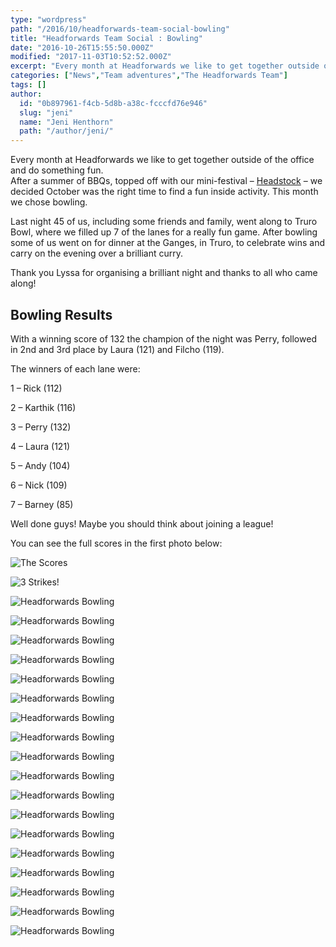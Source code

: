 ```yaml
---
type: "wordpress"
path: "/2016/10/headforwards-team-social-bowling"
title: "Headforwards Team Social : Bowling"
date: "2016-10-26T15:55:50.000Z"
modified: "2017-11-03T10:52:52.000Z"
excerpt: "Every month at Headforwards we like to get together outside of the office and do something fun. After a summer of BBQs, topped off with our mini-festival – Headstock – we decided October was the right time to find a fun inside activity. This month we chose bowling. Last night 45 of us, including some …"
categories: ["News","Team adventures","The Headforwards Team"]
tags: []
author:
  id: "0b897961-f4cb-5d8b-a38c-fcccfd76e946"
  slug: "jeni"
  name: "Jeni Henthorn"
  path: "/author/jeni/"
---
```

Every month at Headforwards we like to get together outside of the office and do something fun.  
After a summer of BBQs, topped off with our mini-festival – [Headstock](https://www.headforwards.com/2016/09/headstock-2016/) – we decided October was the right time to find a fun inside activity. This month we chose bowling.

Last night 45 of us, including some friends and family, went along to Truro Bowl, where we filled up 7 of the lanes for a really fun game. After bowling some of us went on for dinner at the Ganges, in Truro, to celebrate wins and carry on the evening over a brilliant curry.

Thank you Lyssa for organising a brilliant night and thanks to all who came along!

Bowling Results
---------------

With a winning score of 132 the champion of the night was Perry, followed in 2nd and 3rd place by Laura (121) and Filcho (119).

The winners of each lane were:

1 – Rick (112)

2 – Karthik (116)

3 – Perry (132)

4 – Laura (121)

5 – Andy (104)

6 – Nick (109)

7 – Barney (85)

Well done guys! Maybe you should think about joining a league!

You can see the full scores in the first photo below:

![The Scores](https://www.headforwards.com/wp-content/uploads/2016/10/Headforwards-Bowling-2016-Scores-300x169.jpg)

![3 Strikes!](https://www.headforwards.com/wp-content/uploads/2016/10/Headforwards-Bowling-2016-3strikes-300x169.jpg)

![Headforwards Bowling](https://www.headforwards.com/wp-content/uploads/2016/10/Headforwards-Bowling-201691935-300x169.jpg)

![Headforwards Bowling](https://www.headforwards.com/wp-content/uploads/2016/10/Headforwards-Bowling-201684714-300x169.jpg)

![Headforwards Bowling](https://www.headforwards.com/wp-content/uploads/2016/10/Headforwards-Bowling-2016-ballandpins-300x169.jpg)

![Headforwards Bowling](https://www.headforwards.com/wp-content/uploads/2016/10/Headforwards-Bowling-2016-Bar-300x169.jpg)

![Headforwards Bowling](https://www.headforwards.com/wp-content/uploads/2016/10/Headforwards-Bowling-2016-Craig-300x169.jpg)

![Headforwards Bowling](https://www.headforwards.com/wp-content/uploads/2016/10/Headforwards-Bowling-2016-group1-300x169.jpg)

![Headforwards Bowling](https://www.headforwards.com/wp-content/uploads/2016/10/Headforwards-Bowling-201685440-300x169.jpg)

![Headforwards Bowling](https://www.headforwards.com/wp-content/uploads/2016/10/Headforwards-Bowling-201684332-300x169.jpg)

![Headforwards Bowling](https://www.headforwards.com/wp-content/uploads/2016/10/Headforwards-Bowling-2016-Toby-300x169.jpg)

![Headforwards Bowling](https://www.headforwards.com/wp-content/uploads/2016/10/Headforwards-Bowling-2016-Toby-strike-169x300.jpg)

![Headforwards Bowling](https://www.headforwards.com/wp-content/uploads/2016/10/Headforwards-Bowling-2016-Pool-300x169.jpg)

![Headforwards Bowling](https://www.headforwards.com/wp-content/uploads/2016/10/Headforwards-Bowling-2016-Lyssa-300x169.jpg)

![Headforwards Bowling](https://www.headforwards.com/wp-content/uploads/2016/10/Headforwards-Bowling-2016-shoes-300x169.jpg)

![Headforwards Bowling](https://www.headforwards.com/wp-content/uploads/2016/10/Headforwards-Bowling-2016-team-300x169.jpg)

![Headforwards Bowling](https://www.headforwards.com/wp-content/uploads/2016/10/Headforwards-Bowling-2016-winner-300x169.jpg)

![Headforwards Bowling](https://www.headforwards.com/wp-content/uploads/2016/10/Headforwards-Bowling-201691930-300x169.jpg)

![Headforwards Bowling](https://www.headforwards.com/wp-content/uploads/2016/10/Headforwards-Bowling-2016-group-300x169.jpg)

![Headforwards Bowling](https://www.headforwards.com/wp-content/uploads/2016/10/Headforwards-Bowling-201684443-169x300.jpg)
